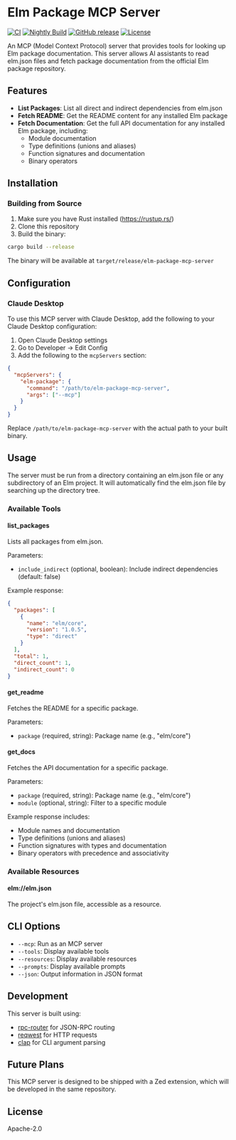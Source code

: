 # Elm Package MCP Server

[![CI](https://github.com/caseyWebb/elm-package-mcp-server/workflows/CI/badge.svg)](https://github.com/caseyWebb/elm-package-mcp-server/actions/workflows/ci.yml)
[![Nightly Build](https://github.com/caseyWebb/elm-package-mcp-server/workflows/Nightly%20Build/badge.svg)](https://github.com/caseyWebb/elm-package-mcp-server/actions/workflows/nightly.yml)
[![GitHub release](https://img.shields.io/github/v/release/caseyWebb/elm-package-mcp-server)](https://github.com/caseyWebb/elm-package-mcp-server/releases/latest)
[![License](https://img.shields.io/badge/license-Apache%202.0-blue.svg)](LICENSE)

An MCP (Model Context Protocol) server that provides tools for looking up Elm package documentation. This server allows AI assistants to read elm.json files and fetch package documentation from the official Elm package repository.

## Features

- **List Packages**: List all direct and indirect dependencies from elm.json
- **Fetch README**: Get the README content for any installed Elm package
- **Fetch Documentation**: Get the full API documentation for any installed Elm package, including:
  - Module documentation
  - Type definitions (unions and aliases)
  - Function signatures and documentation
  - Binary operators

## Installation

### Building from Source

1. Make sure you have Rust installed (https://rustup.rs/)
2. Clone this repository
3. Build the binary:

```bash
cargo build --release
```

The binary will be available at `target/release/elm-package-mcp-server`

## Configuration

### Claude Desktop

To use this MCP server with Claude Desktop, add the following to your Claude Desktop configuration:

1. Open Claude Desktop settings
2. Go to Developer → Edit Config
3. Add the following to the `mcpServers` section:

```json
{
  "mcpServers": {
    "elm-package": {
      "command": "/path/to/elm-package-mcp-server",
      "args": ["--mcp"]
    }
  }
}
```

Replace `/path/to/elm-package-mcp-server` with the actual path to your built binary.

## Usage

The server must be run from a directory containing an elm.json file or any subdirectory of an Elm project. It will automatically find the elm.json file by searching up the directory tree.

### Available Tools

#### list_packages
Lists all packages from elm.json.

Parameters:
- `include_indirect` (optional, boolean): Include indirect dependencies (default: false)

Example response:
```json
{
  "packages": [
    {
      "name": "elm/core",
      "version": "1.0.5",
      "type": "direct"
    }
  ],
  "total": 1,
  "direct_count": 1,
  "indirect_count": 0
}
```

#### get_readme
Fetches the README for a specific package.

Parameters:
- `package` (required, string): Package name (e.g., "elm/core")

#### get_docs
Fetches the API documentation for a specific package.

Parameters:
- `package` (required, string): Package name (e.g., "elm/core")
- `module` (optional, string): Filter to a specific module

Example response includes:
- Module names and documentation
- Type definitions (unions and aliases)
- Function signatures with types and documentation
- Binary operators with precedence and associativity

### Available Resources

#### elm://elm.json
The project's elm.json file, accessible as a resource.

## CLI Options

- `--mcp`: Run as an MCP server
- `--tools`: Display available tools
- `--resources`: Display available resources
- `--prompts`: Display available prompts
- `--json`: Output information in JSON format

## Development

This server is built using:
- [rpc-router](https://github.com/jeremychone/rust-rpc-router/) for JSON-RPC routing
- [reqwest](https://github.com/seanmonstar/reqwest) for HTTP requests
- [clap](https://github.com/clap-rs/clap) for CLI argument parsing

## Future Plans

This MCP server is designed to be shipped with a Zed extension, which will be developed in the same repository.

## License

Apache-2.0

